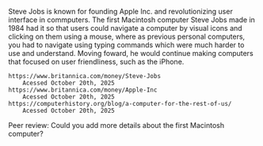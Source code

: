 Steve Jobs is known for founding Apple Inc. and revolutionizing user interface in commputers. The first Macintosh computer Steve Jobs made in 1984 had it so that users could navigate a computer by visual icons and clicking on them using a mouse, where as previous personal computers, you had to navigate using typing commands which were much harder to use and understand. Moving foward, he would continue making computers that focused on user friendliness, such as the iPhone.

	https://www.britannica.com/money/Steve-Jobs
		Acessed October 20th, 2025
	https://www.britannica.com/money/Apple-Inc
		Acessed October 20th, 2025
	https://computerhistory.org/blog/a-computer-for-the-rest-of-us/
		Acessed October 20th, 2025


Peer review: Could you add more details about the first Macintosh computer?
